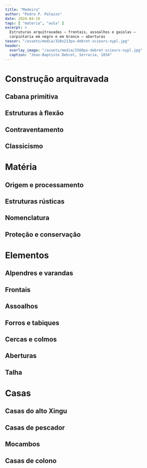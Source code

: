 ```yaml
---
title: "Madeira"
author: "Pedro P. Palazzo"
date: 2024-04-18
tags: [ "materia", "aula" ]
excerpt: >
  Estruturas arquitravadas – frontais, assoalhos e gaiolas –
  carpintaria em negro e em branco – aberturas
teaser: "/assets/media/320x213px-debret-scieurs-nypl.jpg"
header:
  overlay_image: "/assets/media/2560px-debret-scieurs-nypl.jpg"
  caption: "Jean-Baptiste Debret, Serraria, 1834"
---
```


# Construção arquitravada #

## Cabana primitiva ##

## Estruturas à flexão ##

## Contraventamento ##

## Classicismo ##

# Matéria #

## Origem e processamento ##

## Estruturas rústicas ##

## Nomenclatura ##

## Proteção e conservação ##

# Elementos #

## Alpendres e varandas ##

## Frontais ##

## Assoalhos ##

## Forros e tabiques ##

## Cercas e colmos ##

## Aberturas ##

## Talha ##

# Casas #

## Casas do alto Xingu ##

## Casas de pescador ##

## Mocambos ##

## Casas de colono ##

